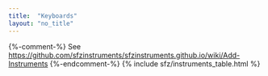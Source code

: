 ```yaml
---
title:  "Keyboards"
layout: "no_title"
---
```

{%-comment-%} See https://github.com/sfzinstruments/sfzinstruments.github.io/wiki/Add-Instruments {%-endcomment-%}
{% include sfz/instruments_table.html %}
